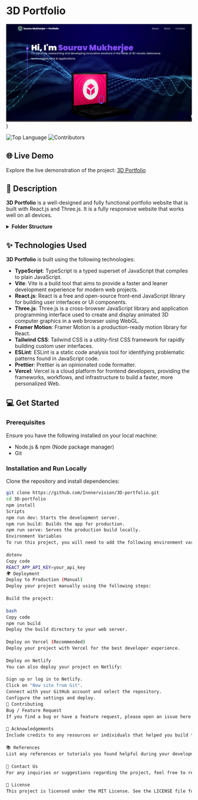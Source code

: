 # 3D Portfolio

<!-- Add badges here -->

![Demo Screenshot](https://github.com/Innnervision/3D-portfolio/blob/work/src/assets/Screenshot%202024-07-08%20182940.png?raw=true))

![Top Language](https://img.shields.io/github/languages/top/Innnervision/3D-portfolio?logo=github&logoColor=%23007ACC&label=TypeScript)
![Contributors](https://img.shields.io/github/contributors/Innnervision/3D-portfolio?style=flat&color=orange&label=Contributors)

## 🌐 Live Demo

Explore the live demonstration of the project:
[3D Portfolio](https://github.com/Innnervision/3D-portfolio/blob/work/src/assets/Screenshot%202024-07-08%20182940.png?raw=true)

## 📝 Description

**3D Portfolio** is a well-designed and fully functional portfolio website that is built with React.js and Three.js. It is a fully responsive website that works well on all devices.

<details><summary><b>Folder Structure</b></summary>

3D-portfolio/
├── src/
│ ├── App.tsx
│ ├── globals.css
│ ├── main.tsx
│ ├── vite.env.d.ts
│ ├── components/
│ │ ├── atoms/
│ │ │ └── Header.tsx
│ │ ├── canvas/
│ │ │ ├── Ball.tsx
│ │ │ ├── Computers.tsx
│ │ │ ├── Earth.tsx
│ │ │ ├── Stars.tsx
│ │ │ └── index.ts
│ │ ├── layout/
│ │ │ ├── Loader.tsx
│ │ │ └── Navbar.tsx
│ │ ├── sections/
│ │ │ ├── About.tsx
│ │ │ ├── Contact.tsx
│ │ │ ├── Experience.tsx
│ │ │ ├── Feedbacks.tsx
│ │ │ ├── Hero.tsx
│ │ │ ├── Tech.tsx
│ │ │ ├── Works.tsx
│ │ │ └── page.tsx
│ │ └── index.ts
│ ├── constants/
│ │ ├── config.ts
│ │ ├── styles.ts
│ │ └── index.ts
│ ├── hoc/
│ │ ├── SectionWrapper.tsx
│ │ └── index.ts
│ ├── utils/
│ │ └── motion.ts
│ ├── types/
│ │ └── index.d.ts
│ └── assets/
│ ├── company/
│ │ └── [[...]].{svg,png}
│ ├── tech/
│ │ └── [[...]].{svg,png}
│ ├── [[...]].{svg,png}
│ └── index.ts
├── public/
│ ├── desktop_pc/
│ │ ├── textures/
│ │ │ └── [[...]].png
│ │ ├── license.txt
│ │ ├── scene.bin
│ │ └── scene.gltf
│ ├── planet/
│ │ ├── textures/
│ │ │ └── [[...]].png
│ │ ├── license.txt
│ │ ├── scene.bin
│ │ └── scene.gltf
│ ├── logo.png
│ └── logo.svg
├── .env
├── .eslintignore
├── .eslintrc.cjs
├── .gitignore
├── .prettierignore
├── .prettierrc.cjs
├── index.html
├── LICENSE
├── README.md
├── package.json
├── postcss.config.cjs
├── tailwind.config.cjs
├── tsconfig.json
├── tsconfig.node.json
└── vite.config.js

markdown
Copy code

</details>

## ✨ Technologies Used

**3D Portfolio** is built using the following technologies:

- **TypeScript**: TypeScript is a typed superset of JavaScript that compiles to plain JavaScript.
- **Vite**: Vite is a build tool that aims to provide a faster and leaner development experience for modern web projects.
- **React.js**: React is a free and open-source front-end JavaScript library for building user interfaces or UI components.
- **Three.js**: Three.js is a cross-browser JavaScript library and application programming interface used to create and display animated 3D computer graphics in a web browser using WebGL.
- **Framer Motion**: Framer Motion is a production-ready motion library for React.
- **Tailwind CSS**: Tailwind CSS is a utility-first CSS framework for rapidly building custom user interfaces.
- **ESLint**: ESLint is a static code analysis tool for identifying problematic patterns found in JavaScript code.
- **Prettier**: Prettier is an opinionated code formatter.
- **Vercel**: Vercel is a cloud platform for frontend developers, providing the frameworks, workflows, and infrastructure to build a faster, more personalized Web.

## 💻 Get Started

### Prerequisites

Ensure you have the following installed on your local machine:

- Node.js & npm (Node package manager)
- Git

### Installation and Run Locally

Clone the repository and install dependencies:

```bash
git clone https://github.com/Innnervision/3D-portfolio.git
cd 3D-portfolio
npm install
Scripts
npm run dev: Starts the development server.
npm run build: Builds the app for production.
npm run serve: Serves the production build locally.
Environment Variables
To run this project, you will need to add the following environment variables to your .env file:

dotenv
Copy code
REACT_APP_API_KEY=your_api_key
🌍 Deployment
Deploy to Production (Manual)
Deploy your project manually using the following steps:

Build the project:

bash
Copy code
npm run build
Deploy the build directory to your web server.

Deploy on Vercel (Recommended)
Deploy your project with Vercel for the best developer experience.

Deploy on Netlify
You can also deploy your project on Netlify:

Sign up or log in to Netlify.
Click on "New site from Git".
Connect with your GitHub account and select the repository.
Configure the settings and deploy.
🤝 Contributing
Bug / Feature Request
If you find a bug or have a feature request, please open an issue here.

🙏 Acknowledgements
Include credits to any resources or individuals that helped you build this project.

📚 References
List any references or tutorials you found helpful during your development.

📧 Contact Us
For any inquiries or suggestions regarding the project, feel free to reach out to us at souravmukherjee7991@example.com.

📄 License
This project is licensed under the MIT License. See the LICENSE file for details.
